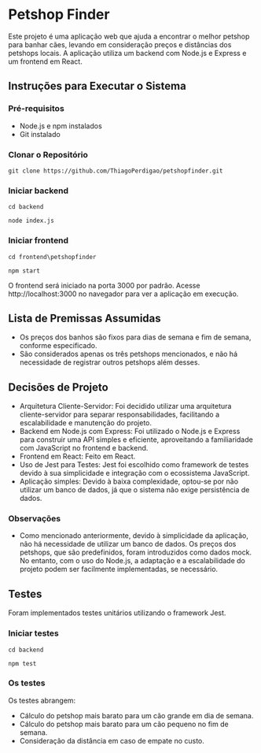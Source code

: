 # Petshop Finder

Este projeto é uma aplicação web que ajuda a encontrar o melhor petshop para banhar cães, levando em consideração preços e distâncias dos petshops locais. A aplicação utiliza um backend com Node.js e Express e um frontend em React.

## Instruções para Executar o Sistema

### Pré-requisitos

* Node.js e npm instalados
* Git instalado

### Clonar o Repositório

```
git clone https://github.com/ThiagoPerdigao/petshopfinder.git
```

### Iniciar backend

```
cd backend
```

```
node index.js
```

### Iniciar frontend

```
cd frontend\petshopfinder
```

```
npm start
```

O frontend será iniciado na porta 3000 por padrão. Acesse http://localhost:3000 no navegador para ver a aplicação em execução.

## Lista de Premissas Assumidas

* Os preços dos banhos são fixos para dias de semana e fim de semana, conforme especificado.
* São considerados apenas os três petshops mencionados, e não há necessidade de registrar outros petshops além desses.

## Decisões de Projeto

* Arquitetura Cliente-Servidor: Foi decidido utilizar uma arquitetura cliente-servidor para separar responsabilidades, facilitando a escalabilidade e manutenção do projeto.
* Backend em Node.js com Express: Foi utilizado o Node.js e Express para construir uma API simples e eficiente, aproveitando a familiaridade com JavaScript no frontend e backend.
* Frontend em React: Feito em React.
* Uso de Jest para Testes: Jest foi escolhido como framework de testes devido à sua simplicidade e integração com o ecossistema JavaScript.
* Aplicação simples: Devido à baixa complexidade, optou-se por não utilizar um banco de dados, já que o sistema não exige persistência de dados.

### Observações

* Como mencionado anteriormente, devido à simplicidade da aplicação, não há necessidade de utilizar um banco de dados. Os preços dos petshops, que são predefinidos, foram introduzidos como dados mock. No entanto, com o uso do Node.js, a adaptação e a escalabilidade do projeto podem ser facilmente implementadas, se necessário.

## Testes

Foram implementados testes unitários utilizando o framework Jest.

### Iniciar testes

```
cd backend
```

```
npm test
```

### Os testes

Os testes abrangem:

* Cálculo do petshop mais barato para um cão grande em dia de semana.
* Cálculo do petshop mais barato para um cão pequeno no fim de semana.
* Consideração da distância em caso de empate no custo.
